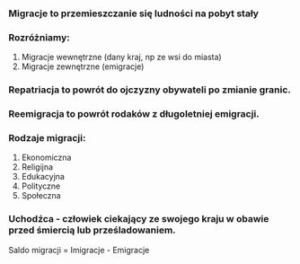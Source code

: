 ### Migracje to przemieszczanie się ludności na pobyt stały
### Rozróżniamy:
1. Migracje wewnętrzne (dany kraj, np ze wsi do miasta)
3. Migracje zewnętrzne (emigracje)
### Repatriacja to powrót do ojczyzny obywateli po zmianie granic.
### Reemigracja to powrót rodaków z długoletniej emigracji.
### Rodzaje migracji:
1. Ekonomiczna
2. Religijna
3. Edukacyjna
4. Polityczne
5. Społeczna
### Uchodźca - człowiek ciekający ze swojego kraju w obawie przed śmiercią lub prześladowaniem.
Saldo migracji = Imigracje - Emigracje
 
